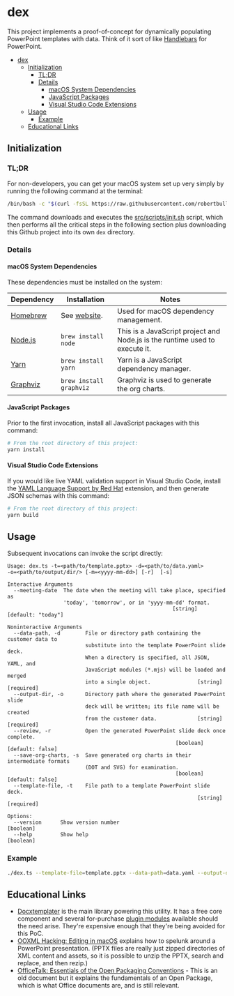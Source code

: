 # dex

This project implements a proof-of-concept for dynamically populating PowerPoint templates with data. Think of it sort of like [Handlebars](https://handlebarsjs.com/) for PowerPoint.

- [dex](#dex)
  - [Initialization](#initialization)
    - [TL;DR](#tldr)
    - [Details](#details)
      - [macOS System Dependencies](#macos-system-dependencies)
      - [JavaScript Packages](#javascript-packages)
      - [Visual Studio Code Extensions](#visual-studio-code-extensions)
  - [Usage](#usage)
    - [Example](#example)
  - [Educational Links](#educational-links)

## Initialization

### TL;DR

For non-developers, you can get your macOS system set up very simply by running the following command at the terminal:

```bash
/bin/bash -c "$(curl -fsSL https://raw.githubusercontent.com/robertbullen/dex/master/src/scripts/init.sh)"
```

The command downloads and executes the [src/scripts/init.sh](src/scripts/init.sh) script, which then performs all the critical steps in the following section plus downloading this Github project into its own `dex` directory.

### Details

#### macOS System Dependencies

These dependencies must be installed on the system:

| Dependency | Installation | Notes |
| --- | --- | --- |
| [Homebrew](https://brew.sh) | See [website](https://brew.sh). | Used for macOS dependency management. |
| [Node.js](https://nodejs.org/) | `brew install node` | This is a JavaScript project and Node.js is the runtime used to execute it. |
| [Yarn](https://yarnpkg.com/) | `brew install yarn` | Yarn is a JavaScript dependency manager. |
| [Graphviz](https://graphviz.org/) | `brew install graphviz` | Graphviz is used to generate the org charts. |

#### JavaScript Packages

Prior to the first invocation, install all JavaScript packages with this command:

```bash
# From the root directory of this project:
yarn install
```

#### Visual Studio Code Extensions

If you would like live YAML validation support in Visual Studio Code, install the [YAML Language Support by Red Hat](https://marketplace.visualstudio.com/items?itemName=redhat.vscode-yaml) extension, and then generate JSON schemas with this command:

```bash
# From the root directory of this project:
yarn build
```

## Usage

Subsequent invocations can invoke the script directly:

```plaintext
Usage: dex.ts -t=<path/to/template.pptx> -d=<path/to/data.yaml>
-o=<path/to/output/dir/> [-m=<yyyy-mm-dd>] [-r]  [-s]

Interactive Arguments
  --meeting-date  The date when the meeting will take place, specified as
                  'today', 'tomorrow', or in 'yyyy-mm-dd' format.
                                                     [string] [default: "today"]

Noninteractive Arguments
  --data-path, -d        File or directory path containing the customer data to
                         substitute into the template PowerPoint slide deck.
                         When a directory is specified, all JSON, YAML, and
                         JavaScript modules (*.mjs) will be loaded and merged
                         into a single object.               [string] [required]
  --output-dir, -o       Directory path where the generated PowerPoint slide
                         deck will be written; its file name will be created
                         from the customer data.             [string] [required]
  --review, -r           Open the generated PowerPoint slide deck once complete.
                                                      [boolean] [default: false]
  --save-org-charts, -s  Save generated org charts in their intermediate formats
                         (DOT and SVG) for examination.
                                                      [boolean] [default: false]
  --template-file, -t    File path to a template PowerPoint slide deck.
                                                             [string] [required]

Options:
  --version      Show version number                                   [boolean]
  --help         Show help                                             [boolean]
```

### Example

```bash
./dex.ts --template-file=template.pptx --data-path=data.yaml --output-dir=output --review
```

## Educational Links

-   [Docxtemplater](https://docxtemplater.com/docs/get-started-node/) is the main library powering this utility. It has a free core component and several for-purchase [plugin modules](https://docxtemplater.com/pricing/) available should the need arise. They're expensive enough that they're being avoided for this PoC.
-   [OOXML Hacking: Editing in macOS](https://www.brandwares.com/bestpractices/2015/11/xml-hacking-editing-in-os-x/) explains how to spelunk around a PowerPoint presentation. (PPTX files are really just zipped directories of XML content and assets, so it is possible to unzip the PPTX, search and replace, and then rezip.)
-   [OfficeTalk: Essentials of the Open Packaging Conventions](<https://docs.microsoft.com/en-us/previous-versions/office/office-12/ee361919(v=office.12)>) - This is an old document but it explains the fundamentals of an Open Package, which is what Office documents are, and is still relevant.
